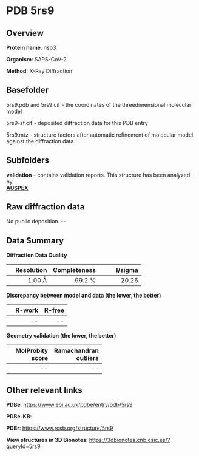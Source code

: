 # PDB 5rs9

## Overview

**Protein name**: nsp3

**Organism**: SARS-CoV-2

**Method**: X-Ray Diffraction



## Basefolder

5rs9.pdb and 5rs9.cif - the coordinates of the threedimensional molecular model

5rs9-sf.cif - deposited diffraction data for this PDB entry

5rs9.mtz - structure factors after automatic refinement of molecular model against the diffraction data.

## Subfolders





**validation** - contains validation reports. This structure has been analyzed by <br>[**AUSPEX**](https://github.com/thorn-lab/coronavirus_structural_task_force/tree/master/pdb/nsp3/SARS-CoV-2/5rs9/validation/auspex)     



## Raw diffraction data

No public deposition. --<br> 

## Data Summary
**Diffraction Data Quality**

|   | Resolution | Completeness| I/sigma |
|---|-------------:|----------------:|--------------:|
|   |1.00 Å|99.2  %|<img width=50/>20.26|

**Discrepancy between model and data (the lower, the better)**

|   | **R-work**| **R-free**   
|---|-------------:|----------------:|           
||--|--|

**Geometry validation (the lower, the better)**

|   |**MolProbity<br>score**| **Ramachandran<br>outliers** 
|---|-------------:|----------------:|
||--|--|

 

 



## Other relevant links 
**PDBe**:  https://www.ebi.ac.uk/pdbe/entry/pdb/5rs9

**PDBe-KB**:  
 
**PDBr**: https://www.rcsb.org/structure/5rs9 

**View structures in 3D Bionotes**: https://3dbionotes.cnb.csic.es/?queryId=5rs9

